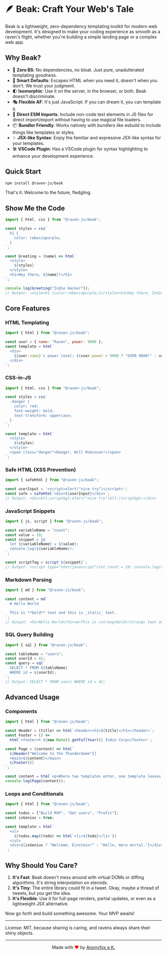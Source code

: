 # 🪶 Beak: Craft Your Web's Tale

Beak is a lightweight, zero-dependency templating toolkit for modern web development. It's designed to make your coding experience as smooth as a raven's flight, whether you're building a simple landing page or a complex web app.

## Why Beak?

- 🚀 **Zero BS**: No dependencies, no bloat. Just pure, unadulterated templating goodness.
- 🧠 **Smart Defaults**: Escapes HTML when you need it, doesn't when you don't. We trust your judgment.
- 🌓 **Isomorphic**: Use it on the server, in the browser, or both. Beak doesn't discriminate.
- 🎭 **Flexible AF**: It's just JavaScript. If you can dream it, you can template it.
- 📄 **Direct ESM Imports**: Include non-code text elements in JS files for direct import/export without having to use magical file loaders.
- 📦 **Bundler Friendly**: Works natively with bundlers like esbuild to include things like templates or styles.
- ✨ **JSX-like Syntax**: Enjoy the familiar and expressive JSX-like syntax for your templates.
- 🛠️ **VSCode Plugin**: Has a VSCode plugin for syntax highlighting to enhance your development experience.

## Quick Start

```bash
npm install @raven-js/beak
```

That's it. Welcome to the future, fledgling.

## Show Me the Code

```javascript
import { html, css } from "@raven-js/beak";

const styles = css`
  h1 {
    color: rebeccapurple;
  }
`;

const Greeting = (name) => html`
  <style>
    ${styles}
  </style>
  <h1>Hey there, ${name}!</h1>
`;

console.log(Greeting("Indie Hacker"));
// Output: <style>h1 {color:rebeccapurple;}</style><h1>Hey there, Indie Hacker!</h1>
```

## Core Features

### HTML Templating

```javascript
import { html } from "@raven-js/beak";

const user = { name: "Raven", power: 9000 };
const template = html`
  <div>
    ${user.name}'s power level: ${user.power > 9000 ? "OVER 9000!" : user.power}
  </div>
`;
```

### CSS-in-JS

```javascript
import { html, css } from "@raven-js/beak";

const styles = css`
  .danger {
    color: red;
    font-weight: bold;
    text-transform: uppercase;
  }
`;

const template = html`
  <style>
    ${styles}
  </style>
  <span class="danger">Danger, Will Robinson!</span>
`;
```

### Safe HTML (XSS Prevention)

```javascript
import { safeHtml } from "@raven-js/beak";

const userInput = '<script>alert("nice try")</script>';
const safe = safeHtml`<div>${userInput}</div>`;
// Output: <div>&lt;script&gt;alert("nice try")&lt;/script&gt;</div>
```

### JavaScript Snippets

```javascript
import { js, script } from "@raven-js/beak";

const variableName = "count";
const value = 10;
const snippet = js`
  let ${variableName} = ${value};
  console.log(${variableName});
`;

const scriptTag = script`${snippet}`;
// Output: <script type="text/javascript">let count = 10; console.log(count);</script>
```

### Markdown Parsing

```javascript
import { md } from "@raven-js/beak";

const content = md`
  # Hello World

  This is **bold** text and this is _italic_ text.
`;
// Output: <h1>Hello World</h1><p>This is <strong>bold</strong> text and this is <em>italic</em> text.</p>
```

### SQL Query Building

```javascript
import { sql } from "@raven-js/beak";

const tableName = "users";
const userId = 42;
const query = sql`
  SELECT * FROM ${tableName}
  WHERE id = ${userId};
`;
// Output: SELECT * FROM users WHERE id = 42;
```

## Advanced Usage

### Components

```javascript
import { html } from "@raven-js/beak";

const Header = (title) => html`<header><h1>${title}</h1></header>`;
const Footer = () =>
  html`<footer>© ${new Date().getFullYear()} Indie Corp</footer>`;

const Page = (content) => html`
  ${Header("Welcome to the Thunderdome")}
  <main>${content}</main>
  ${Footer()}
`;

const content = html`<p>Where two templates enter, one template leaves.</p>`;
console.log(Page(content));
```

### Loops and Conditionals

```javascript
import { html } from "@raven-js/beak";

const todos = ["Build MVP", "Get users", "Profit"];
const isGenius = true;

const template = html`
  <ul>
    ${todos.map((todo) => html`<li>${todo}</li>`)}
  </ul>
  <div>${isGenius ? "Welcome, Einstein!" : "Hello, mere mortal."}</div>
`;
```

## Why Should You Care?

1. **It's Fast**: Beak doesn't mess around with virtual DOMs or diffing algorithms. It's string interpolation on steroids.
2. **It's Tiny**: The entire library could fit in a tweet. Okay, maybe a thread of tweets, but you get the idea.
3. **It's Flexible**: Use it for full-page renders, partial updates, or even as a lightweight JSX alternative.

Now go forth and build something awesome. Your MVP awaits!

---

License: MIT, because sharing is caring, and ravens always share their shiny objects.

---

<div style="text-align: center;">
  Made with <span style="color: red;">♥</span> by <a href="https://anonyfox.com">Anonyfox e.K.</a>
</div>
